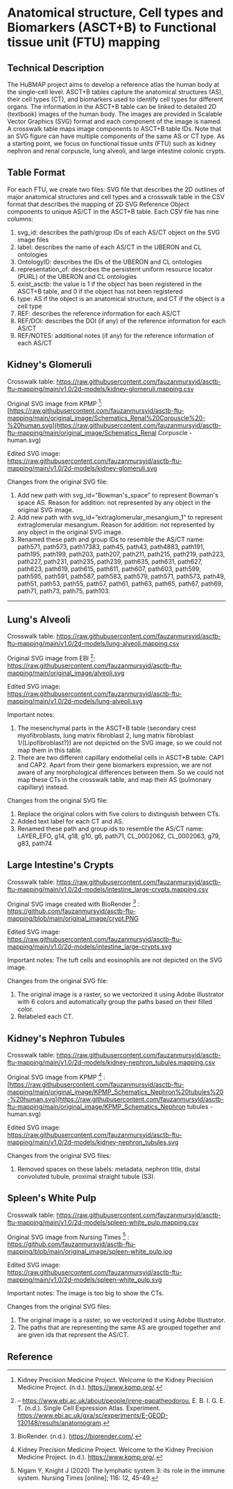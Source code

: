 # Anatomical structure, Cell types and Biomarkers (ASCT+B) to Functional tissue unit (FTU) mapping

## Technical Description

The HuBMAP project aims to develop a reference atlas the human body at the single-cell level. ASCT+B tables capture the anatomical structures (AS), their cell types (CT), and biomarkers used to identify cell types for different organs. The information in the ASCT+B table can be linked to detailed 2D (textbook) images of the human body. The images are provided in Scalable Vector Graphics (SVG) format and each component of the image is named. A crosswalk table maps image components to ASCT+B table IDs. Note that an SVG figure can have multiple components of the same AS or CT type. As a starting point, we focus on functional tissue units (FTU) such as kidney nephron and renal corpuscle, lung alveoli, and large intestine colonic crypts. 

## Table Format

For each FTU, we create two files: SVG file that describes the 2D outlines of major anatomical structures and cell types and a crosswalk table in the CSV format that describes the mapping of 2D SVG Reference Object components to unique AS/CT in the ASCT+B  table.
Each CSV file has nine columns: 

1.	svg_id: describes the path/group IDs of each AS/CT object on the SVG image files
2.	label: describes the name of each AS/CT in the UBERON and CL ontologies
3.	OntologyID: describes the IDs of the UBERON and CL ontologies
4.	representation_of: describes the persistent uniform resource locator (PURL) of the UBERON and CL ontologies
5.	exist_asctb: the value is 1 if the object has been registered in the ASCT+B table, and 0 if the object has not been registered
6.	type: AS if the object is an anatomical structure, and CT if the object is a cell type
7.	REF: describes the reference information for each AS/CT
8.	REF/DOI: describes the DOI (if any) of the reference information for each AS/CT
9.	REF/NOTES: additional notes (if any) for the reference information of each AS/CT

## Kidney's Glomeruli

Crosswalk table: https://raw.githubusercontent.com/fauzanmursyid/asctb-ftu-mapping/main/v1.0/2d-models/kidney-glomeruli.mapping.csv

Original SVG image from KPMP [^1]: [https://raw.githubusercontent.com/fauzanmursyid/asctb-ftu-mapping/main/original_image/Schematics_Renal%20Corpuscle%20-%20human.svg](https://raw.githubusercontent.com/fauzanmursyid/asctb-ftu-mapping/main/original_image/Schematics_Renal Corpuscle - human.svg)

Edited SVG image: https://raw.githubusercontent.com/fauzanmursyid/asctb-ftu-mapping/main/v1.0/2d-models/kidney-glomeruli.svg

Changes from the original SVG file:

1. Add new path with svg_id=”Bowman's_space” to represent     Bowman's space AS. Reason for addition: not represented by any object in     the original SVG image.
2. Add new path with svg_id=”extraglomerular_mesangium_1” to     represent extraglomerular mesangium. Reason for addition: not represented     by any object in the original SVG image.
3. Renamed these path and group IDs to resemble the AS/CT name: path571, path573, path17383, path45, path43, path4883, path191, path195, path199, path203, path207, path211, path215, path219, path223, path227, path231, path235, path239, path635, path631, path627, path623, path619, path615, path611, path607, path603, path599, path595, path591, path587, path583, path579, path571, path573, path49, path51, path53, path55, path57, path61, path63, path65, path67, path69, path71, path73, path75, path103.

------

## Lung's Alveoli

Crosswalk table: https://raw.githubusercontent.com/fauzanmursyid/asctb-ftu-mapping/main/v1.0/2d-models/lung-alveoli.mapping.csv

Original SVG image from EBI [^2]: https://raw.githubusercontent.com/fauzanmursyid/asctb-ftu-mapping/main/original_image/alveoli.svg

Edited SVG image: https://raw.githubusercontent.com/fauzanmursyid/asctb-ftu-mapping/main/v1.0/2d-models/lung-alveoli.svg

Important notes:

1. The mesenchymal parts in the ASCT+B table (secondary     crest myofibroblasts, lung matrix fibroblast 2, lung matrix fibroblast     1/(Lipofibroblast?)) are not depicted on the SVG image, so we could not     map them in this table.
2. There are two different capillary endothelial cells in     ASCT+B table: CAP1 and CAP2. Apart from their gene biomarkers expression,     we are not aware of any morphological differences between them. So we     could not map these CTs in the crosswalk table, and map their AS     (pulmonary capillary) instead.

Changes from the original SVG file:

1. Replace the original colors with five colors to distinguish between CTs.
2. Added text label for each CT and AS.
3. Renamed these path and group ids to resemble the AS/CT name: LAYER_EFO, g14, g18, g10, g6, path71, CL_0002062, CL_0002063, g79, g83, path74

## Large Intestine's Crypts

Crosswalk table: https://raw.githubusercontent.com/fauzanmursyid/asctb-ftu-mapping/main/v1.0/2d-models/intestine_large-crypts.mapping.csv

Original SVG image created with BioRender [^3] : https://github.com/fauzanmursyid/asctb-ftu-mapping/blob/main/original_image/crypt.PNG

Edited SVG image: https://raw.githubusercontent.com/fauzanmursyid/asctb-ftu-mapping/main/v1.0/2d-models/intestine_large-crypts.svg

Important notes: The tuft cells and eosinophils are not depicted on the SVG image.

Changes from the original SVG file:

1. The original image is a raster, so we vectorized it using Adobe Illustrator with 6 colors and automatically group the paths     based on their filled color.
2. Relabeled each CT.

## Kidney's Nephron Tubules

Crosswalk table: https://raw.githubusercontent.com/fauzanmursyid/asctb-ftu-mapping/main/v1.0/2d-models/kidney-nephron_tubules.mapping.csv

Original SVG image from KPMP [^1] : [https://raw.githubusercontent.com/fauzanmursyid/asctb-ftu-mapping/main/original_image/KPMP_Schematics_Nephron%20tubules%20-%20human.svg](https://raw.githubusercontent.com/fauzanmursyid/asctb-ftu-mapping/main/original_image/KPMP_Schematics_Nephron tubules - human.svg)

Edited SVG image: https://raw.githubusercontent.com/fauzanmursyid/asctb-ftu-mapping/main/v1.0/2d-models/kidney-nephron_tubules.svg

Changes from the original SVG files:

1. Removed spaces on these labels: metadata, nephron title, distal convoluted tubule, proximal straight tubule (S3).



## Spleen's White Pulp

Crosswalk table: https://raw.githubusercontent.com/fauzanmursyid/asctb-ftu-mapping/main/v1.0/2d-models/spleen-white_pulp.mapping.csv

Original SVG image from Nursing Times [^4] : https://github.com/fauzanmursyid/asctb-ftu-mapping/blob/main/original_image/spleen-white_pulp.jpg

Edited SVG image: https://raw.githubusercontent.com/fauzanmursyid/asctb-ftu-mapping/main/v1.0/2d-models/spleen-white_pulp.svg

Important notes: The image is too big to show the CTs.

Changes from the original SVG files:

1. The original image is a raster, so we vectorized it using Adobe Illustrator.
2. The paths that are representing the same AS are grouped together and are given ids that represent the AS/CT. 

## Reference

[^1]: Kidney Precision Medicine Project. Welcome to the Kidney Precision Medicine Project. (n.d.). https://www.kpmp.org/. 

[^2]: –&nbsp;https://www.ebi.ac.uk/about/people/irene-papatheodorou, E. B. I. G. E. T. (n.d.). Single&nbsp;Cell Expression&nbsp;Atlas. Experiment. https://www.ebi.ac.uk/gxa/sc/experiments/E-GEOD-130148/results/anatomogram. 

[^3]: BioRender. (n.d.). https://biorender.com/. 
[^4]: Nigam Y, Knight J (2020) The lymphatic system 3: its role in the immune system. Nursing Times [online]; 116: 12, 45-49.
